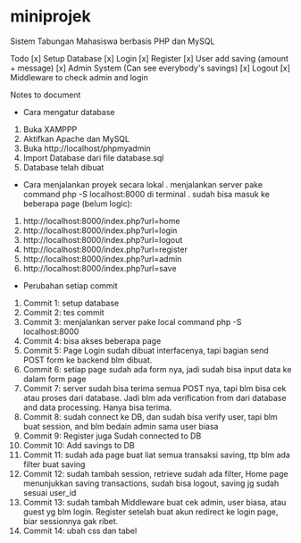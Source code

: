 # miniprojek
Sistem Tabungan Mahasiswa berbasis PHP dan MySQL

Todo
[x] Setup Database
[x] Login
[x] Register
[x] User add saving (amount + message)
[x] Admin System (Can see everybody's savings)
[x] Logout
[x] Middleware to check admin and login

Notes to document
- Cara mengatur database
1. Buka XAMPPP
2. Aktifkan Apache dan MySQL
3. Buka http://localhost/phpmyadmin
4. Import Database dari file database.sql
5. Database telah dibuat

- Cara menjalankan proyek secara lokal
. menjalankan server pake command php -S localhost:8000 di terminal
. sudah bisa masuk ke beberapa page (belum logic):
1. http://localhost:8000/index.php?url=home
2. http://localhost:8000/index.php?url=login
3. http://localhost:8000/index.php?url=logout
4. http://localhost:8000/index.php?url=register
5. http://localhost:8000/index.php?url=admin
6. http://localhost:8000/index.php?url=save

- Perubahan setiap commit
1. Commit 1: setup database
2. Commit 2: tes commit
3. Commit 3: menjalankan server pake local command php -S localhost:8000
4. Commit 4: bisa akses beberapa page
5. Commit 5: Page Login sudah dibuat interfacenya, tapi bagian send POST form ke backend blm dibuat.
6. Commit 6: setiap page sudah ada form nya, jadi sudah bisa input data ke dalam form page
7. Commit 7: server sudah bisa terima semua POST nya, tapi blm bisa cek atau proses dari database. Jadi blm ada verification from dari database and data processing. Hanya bisa terima.
8. Commit 8: sudah connect ke DB, dan sudah bisa verify user, tapi blm buat session, and blm bedain admin sama user biasa
9. Commit 9: Register juga Sudah connected to DB
10. Commit 10: Add savings to DB
11. Commit 11: sudah ada page buat liat semua transaksi saving, ttp blm ada filter buat saving
12. Commit 12: sudah tambah session, retrieve sudah ada filter, Home page menunjukkan saving transactions, sudah bisa logout, saving jg sudah sesuai user_id
13. Commit 13: sudah tambah Middleware buat cek admin, user biasa, atau guest yg blm login. Register setelah buat akun redirect ke login page, biar sessionnya gak ribet.
14. Commit 14: ubah css dan tabel